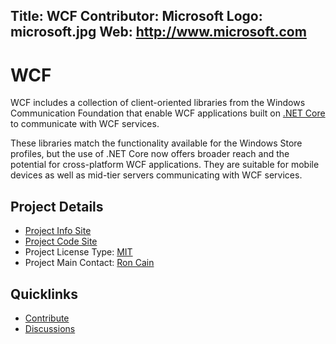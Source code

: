 Title: WCF
Contributor: Microsoft
Logo: microsoft.jpg
Web: http://www.microsoft.com
---
# WCF

WCF includes a collection of client-oriented libraries from the Windows Communication Foundation that enable WCF applications built on [.NET Core](https://github.com/dotnet/core) to communicate with WCF services. 

These libraries match the functionality available for the Windows Store profiles, but the use of .NET Core now offers broader reach and the potential for cross-platform WCF applications. They are suitable for mobile devices as well as mid-tier servers communicating with WCF services.


## Project Details

* [Project Info Site](https://github.com/dotnet/wcf)
* [Project Code Site](https://github.com/dotnet/wcf)
* Project License Type: [MIT](https://github.com/dotnet/wcf/blob/master/LICENSE)
* Project Main Contact: [Ron Cain](https://github.com/roncain)

## Quicklinks
* [Contribute](https://github.com/dotnet/wcf/blob/master/CONTRIBUTING.md)
* [Discussions](https://forums.dotnetfoundation.org/) 
